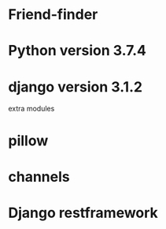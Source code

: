 # Friend-finder
# Python version 3.7.4
# django version 3.1.2
extra modules
# pillow
# channels
# Django restframework
